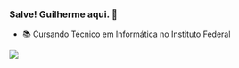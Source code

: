 ### Salve! Guilherme aqui. 👋

- 📚 Cursando Técnico em Informática no Instituto Federal

<div>
  <img align="left" src="https://github-readme-stats.vercel.app/api?username=guilherme82nd&theme=github_dark&show_icons=true">
</div>
<div> 
  <!--<img align="right" height="" width="" src="">-->
</div>

